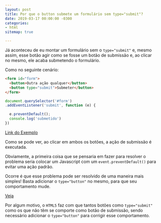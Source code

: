 ```yaml
---
layout: post
title: Por que o button submete um formulário sem type="submit"?
date: 2019-03-17 00:00:00 -0300
categories:
- html
sitemap: true

---
```

Já aconteceu de eu montar um formulário sem o `type="submit"` e, mesmo assim, esse botão agir como se fosse um botão de submissão e, ao clicar no mesmo, ele acaba submetendo o formulário.

Como no seguinte cenário:

```html
<form id="form">
  <button>Outra ação qualquer</button>
  <button type="submit">Submeter</button>
</form>
```

```javascript
document.querySelector('#form')
.addEventListener('submit', function (e) {

  e.preventDefault();
  console.log('submetido')
})
```

[Link do Exemplo](https://codepen.io/wallacemaxters/pen/vPrENK)

Como se pode ver, ao clicar em ambos os botões, a ação de submissão é executada.

Obviamente, a primeira coisa que se pensaria em fazer para resolver o problema seria colocar um Javascript com um `event.preventDefault()` para evitar uma ação padrão.

Ocorre é que esse problema pode ser resolvido de uma maneira mais simples! Basta adicionar o `type="button"` no mesmo, para que seu comportamento mude.

[Veja](https://codepen.io/wallacemaxters/pen/pYKvyO)


Por algum motivo, o `HTML5` faz com que tantos botões como `type="submit"` como os que não têm se comporte como botão de submissão, sendo necessário adicionar o `type="button"` para corrigir esse comportamento.



